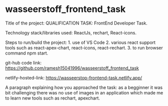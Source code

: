 # wasseerstoff_frontend_task

Title of the project: QUALIFICATION TASK: FrontEnd Developer Task.

Technology stack/libraries used: ReactJs, rechart, React-icons.

Steps to run/build the project:
      1. use of VS Code
      2. various react support tools such as react-apex-chart, react-icons, react-rechart.
      3. to run browser command npm start.

git-hub code link: https://github.com/ramesh15041996/wasseerstoff_frontend_task

netlify-hosted-link: https://wasseerstop-frontend-task.netlify.app/

A paragraph explaining how you approached the task:
       as a begginner it was bit challenging there was no use of images in an application which made me to learn new tools
       such as rechart, apexchart. 
